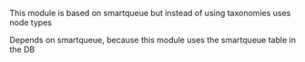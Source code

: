 This module is based on smartqueue but instead of using taxonomies uses node types

Depends on smartqueue, because this module uses the smartqueue table in the DB

